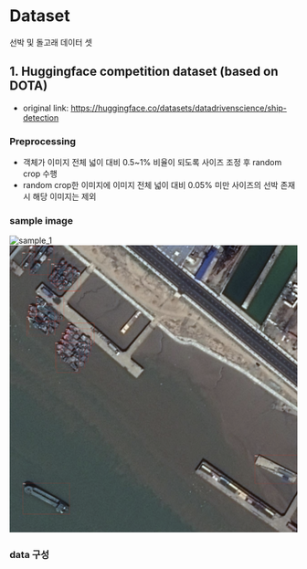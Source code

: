 # Dataset
선박 및 돌고래 데이터 셋

## 1. Huggingface competition dataset (based on DOTA)
* original link: https://huggingface.co/datasets/datadrivenscience/ship-detection
### Preprocessing
  * 객체가 이미지 전체 넓이 대비 0.5~1% 비율이 되도록 사이즈 조정 후 random crop 수행
  * random crop한 이미지에 이미지 전체 넓이 대비 0.05% 미만 사이즈의 선박 존재시 해당 이미지는 제외 
### sample image
![sample_1](dataset/sample_img/dota_1.png)
![sample_2](dataset/sample_img/dota_2.png)

### data 구성
```commandline

```



